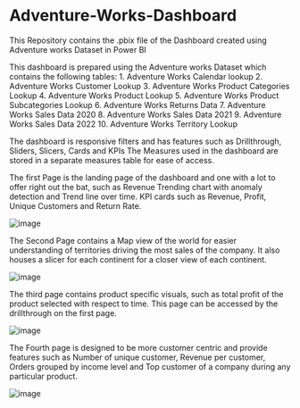 # Adventure-Works-Dashboard
This Repository contains the .pbix file of the Dashboard created using Adventure works Dataset in Power BI

This dashboard is prepared using the Adventure works Dataset which contains the following tables:
    1. Adventure Works Calendar lookup
    2. Adventure Works Customer Lookup
    3. Adventure Works Product Categories Lookup
    4. Adventure Works Product Lookup
    5. Adventure Works Product Subcategories Lookup
    6. Adventure Works Returns Data
    7. Adventure Works Sales Data 2020
    8. Adventure Works Sales Data 2021
    9. Adventure Works Sales Data 2022
    10. Adventure Works Territory Lookup

The dashboard is responsive filters and has features such as Drillthrough, Sliders, Slicers, Cards and KPIs
The Measures used in the dashboard are stored in a separate measures table for ease of access.

The first Page is the landing page of the dashboard and one with a lot to offer right out the bat, such as Revenue Trending chart with anomaly detection and Trend line over time. KPI cards such as Revenue, Profit, Unique Customers and Return Rate.

![image](https://github.com/Siegewardcatarina/Adventure-Works-Dashboard/assets/91260329/d9d24901-cf6e-41c4-aded-90ba6a9c2239)

The Second Page contains a Map view of the world for easier understanding of territories driving the most sales of the company. It also houses a slicer for each continent for a closer view of each continent.

![image](https://github.com/Siegewardcatarina/Adventure-Works-Dashboard/assets/91260329/a7760ee4-41d5-4ff3-862e-1702b9e33dd6)

The third page contains product specific visuals, such as total profit of the product selected with respect to time. This page can be accessed by the drillthrough on the first page.

![image](https://github.com/Siegewardcatarina/Adventure-Works-Dashboard/assets/91260329/046efd7a-ad98-4840-9eb9-a75f077eaab4)

The Fourth page is designed to be more customer centric and provide features such as Number of unique customer, Revenue per customer, Orders grouped by income level and Top customer of a company during any particular product.

![image](https://github.com/Siegewardcatarina/Adventure-Works-Dashboard/assets/91260329/f57128d8-1fb9-4575-9e09-70448b545565)
